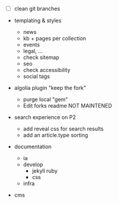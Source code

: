 
- [ ] clean git branches

- templating & styles

   - news
   - kb + pages per collection
   - events
   - legal, ...
   - check sitemap
   - seo
   - check accessibility
   - social tags

- algolia plugin "keep the fork"
   - purge local "gem"
   - Edit forks readme NOT MAINTENED

- search experience on P2
   - add reveal css for search results
   - add an article.type sorting

- documentation
   - ia
   - develop
      - jekyll ruby
      - css
   - infra

- cms
